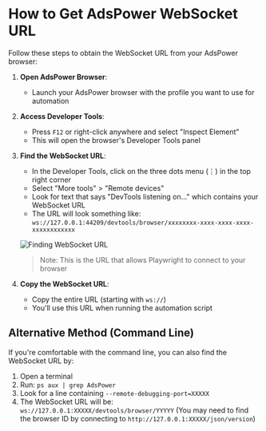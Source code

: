 # How to Get AdsPower WebSocket URL

Follow these steps to obtain the WebSocket URL from your AdsPower browser:

1. **Open AdsPower Browser**:
   - Launch your AdsPower browser with the profile you want to use for automation

2. **Access Developer Tools**:
   - Press `F12` or right-click anywhere and select "Inspect Element"
   - This will open the browser's Developer Tools panel

3. **Find the WebSocket URL**:
   - In the Developer Tools, click on the three dots menu (⋮) in the top right corner
   - Select "More tools" > "Remote devices"
   - Look for text that says "DevTools listening on..." which contains your WebSocket URL
   - The URL will look something like: `ws://127.0.0.1:44209/devtools/browser/xxxxxxxx-xxxx-xxxx-xxxx-xxxxxxxxxxxx`

   ![Finding WebSocket URL](https://i.imgur.com/example.png)

   > Note: This is the URL that allows Playwright to connect to your browser

4. **Copy the WebSocket URL**:
   - Copy the entire URL (starting with `ws://`)
   - You'll use this URL when running the automation script

## Alternative Method (Command Line)

If you're comfortable with the command line, you can also find the WebSocket URL by:

1. Open a terminal
2. Run: `ps aux | grep AdsPower`
3. Look for a line containing `--remote-debugging-port=XXXXX`
4. The WebSocket URL will be: `ws://127.0.0.1:XXXXX/devtools/browser/YYYYY`
   (You may need to find the browser ID by connecting to `http://127.0.0.1:XXXXX/json/version`)
